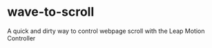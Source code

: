 wave-to-scroll
==============

A quick and dirty way to control webpage scroll with the Leap Motion Controller
